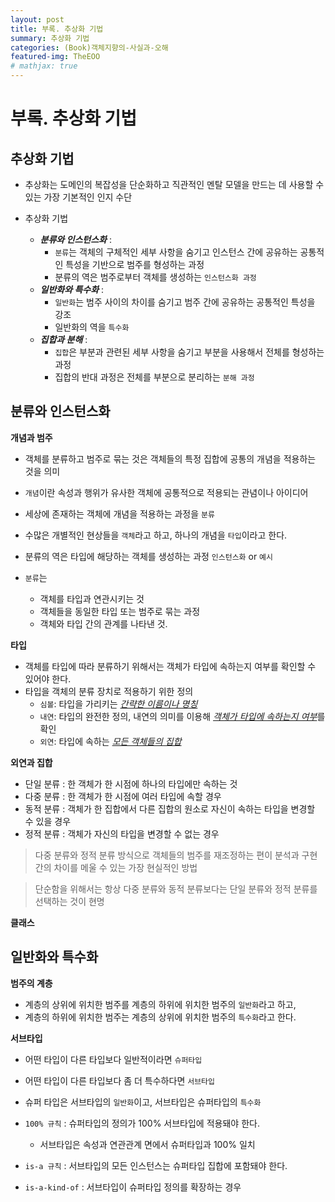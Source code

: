 ```yaml
---
layout: post
title: 부록. 추상화 기법
summary: 추상화 기법
categories: (Book)객체지향의-사실과-오해
featured-img: TheEOO
# mathjax: true
---
```


# 부록. 추상화 기법

## 추상화 기법

- 추상화는 도메인의 복잡성을 단순화하고 직관적인 멘탈 모델을 만드는 데 사용할 수 있는 가장 기본적인 인지 수단

- 추상화 기법
  - ***분류와 인스턴스화*** : 
    - `분류`는 객체의 구체적인 세부 사항을 숨기고 인스턴스 간에 공유하는 공통적인 특성을 기반으로 범주를 형성하는 과정
    - 분류의 역은 범주로부터 객체를 생성하는 `인스턴스화 과정`
  - ***일반화와 특수화*** : 
    - `일반화`는 범주 사이의 차이를 숨기고 범주 간에 공유하는 공통적인 특성을 강조
    - 일반화의 역을 `특수화`
  - ***집합과 분해*** : 
    - `집합`은 부분과 관련된 세부 사항을 숨기고 부분을 사용해서 전체를 형성하는 과정
    - 집합의 반대 과정은 전체를 부분으로 분리하는 `분해 과정`

## 분류와 인스턴스화

**개념과 범주**

- 객체를 분류하고 범주로 묶는 것은 객체들의 특정 집합에 공통의 개념을 적용하는 것을 의미
- `개념`이란 속성과 행위가 유사한 객체에 공통적으로 적용되는 관념이나 아이디어
- 세상에 존재하는 객체에 개념을 적용하는 과정을 `분류`
- 수많은 개별적인 현상들을 `객체`라고 하고, 하나의 개념을 `타입`이라고 한다.
- 분류의 역은 타입에 해당하는 객체를 생성하는 과정 `인스턴스화` or `예시`

- `분류`는 
  - 객체를 타입과 연관시키는 것
  - 객체들을 동일한 타입 또는 범주로 묶는 과정
  - 객체와 타입 간의 관계를 나타낸 것.

**타입**

- 객체를 타입에 따라 분류하기 위해서는 객체가 타입에 속하는지 여부를 확인할 수 있어야 한다.
- 타입을 객체의 분류 장치로 적용하기 위한 정의
  - `심볼`: 타입을 가리키는 <u>*간략한 이름이나 명칭*</u>
  - `내연`: 타입의 완전한 정의, 내연의 의미를 이용해 <u>*객체가 타입에 속하는지 여부*</u>를 확인
  - `외연`: 타입에 속하는 <u>*모든 객체들의 집합*</u>

**외연과 집합**

- 단일 분류 : 한 객체가 한 시점에 하나의 타입에만 속하는 것
- 다중 분류 : 한 객체가 한 시점에 여러 타입에 속할 경우
- 동적 분류 : 객체가 한 집합에서 다른 집합의 원소로 자신이 속하는 타입을 변경할 수 있을 경우
- 정적 분류 : 객체가 자신의 타입을 변경할 수 없는 경우

> 다중 분류와 정적 분류 방식으로 객체들의 범주를 재조정하는 편이 분석과 구현 간의 차이를 메울 수 있는 가장 현실적인 방법

> 단순함을 위해서는 항상 다중 분류와 동적 분류보다는 단일 분류와 정적 분류를 선택하는 것이 현명

**클래스**

## 일반화와 특수화

**범주의 계층**

- 계층의 상위에 위치한 범주를 계층의 하위에 위치한 범주의 `일반화`라고 하고,
- 계층의 하위에 위치한 범주는 계층의 상위에 위치한 범주의 `특수화`라고 한다.

**서브타입**

- 어떤 타입이 다른 타입보다 일반적이라면 `슈퍼타입`
- 어떤 타입이 다른 타입보다 좀 더 특수하다면 `서브타입`
- 슈퍼 타입은 서브타입의 `일반화`이고, 서브타입은 슈퍼타입의 `특수화`

- `100% 규칙` : 슈퍼타입의 정의가 100% 서브타입에 적용돼야 한다.
  - 서브타입은 속성과 연관관계 면에서 슈퍼타입과 100% 일치
- `is-a 규칙` : 서브타입의 모든 인스턴스는 슈퍼타입 집합에 포함돼야 한다.
- `is-a-kind-of` : 서브타입이 슈퍼타입 정의를 확장하는 경우
